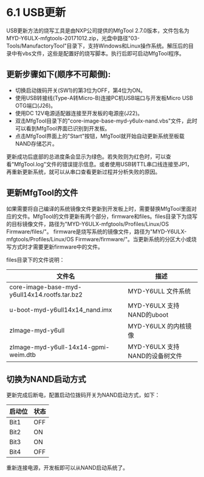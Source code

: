 # 6.1 USB更新

USB更新方法的烧写工具是由NXP公司提供的MfgTool 2.7.0版本，文件包名为MYD-Y6ULX-mfgtools-20171012.zip，光盘中路径"03-Tools/ManufactoryTool"目录下，支持Windows和Linux操作系统。解压后的目录中有vbs文件，这些是配置好的烧写脚本。执行后即可启动MfgTool程序。

## 更新步骤如下(顺序不可颠倒):

* 切换启动拨码开关(SW1)的第3位为OFF，第4位为ON。
* 使用USB转接线(Type-A转Micro-B)连接PC机USB端口与开发板Micro USB OTG端口(J26)。
* 使用DC 12V电源适配器连接至开发板的电源座(J22)。
* 双击MfgTool目录下的"core-image-base-myd-y6ulx-nand.vbs"文件，此时可以看到MfgTool界面已识别到开发板。
* 点击MfgTool界面上的"Start"按钮，MfgTool就开始自动更新系统至板载NAND存储芯片。

更新成功后底部的总进度条会显示为绿色。若失败则为红色时，可以查看"MfgTool.log"文件的错误提示信息。或者使用USB转TTL串口线连接至JP1，再重新更新系统，就可以从串口查看更新过程并分析失败的原因。

## 更新MfgTool的文件

如果需要将自己编译的系统镜像文件更新到开发板上时，需要替换MfgTool里面对应的文件。MfgTool的文件更新有两个部分，firmware和files。files目录下为烧写的目标镜像文件，路径为"MYD-Y6ULX-mfgtools/Profiles/Linux/OS Firmware/files/"。
firmware是烧写系统的镜像文件，路径为"MYD-Y6ULX-mfgtools/Profiles/Linux/OS Firmware/firmware/"。当更新系统的分区大小或烧写方式时才需要更新firmware中的文件。

files目录下的文件说明：

文件名 | 描述
---- | -----
core-image-base-myd-y6ull14x14.rootfs.tar.bz2 | MYD-Y6ULL 文件系统
u-boot-myd-y6ull14x14_nand.imx | MYD-Y6ULX 支持NAND的uboot
zImage-myd-y6ull | MYD-Y6ULX 的内核镜像
zImage-myd-y6ull-14x14-gpmi-weim.dtb | MYD-Y6ULX 支持NAND的设备树文件

## 切换为NAND启动方式

更新完成后断电，配置启动位拨码开关为NAND启动方式，如下：

启动位 | 状态 
--- | ----
Bit1 | OFF
Bit2 | ON
Bit3 | ON
Bit4 | OFF

重新连接电源，开发板即可以从NAND启动系统了。

